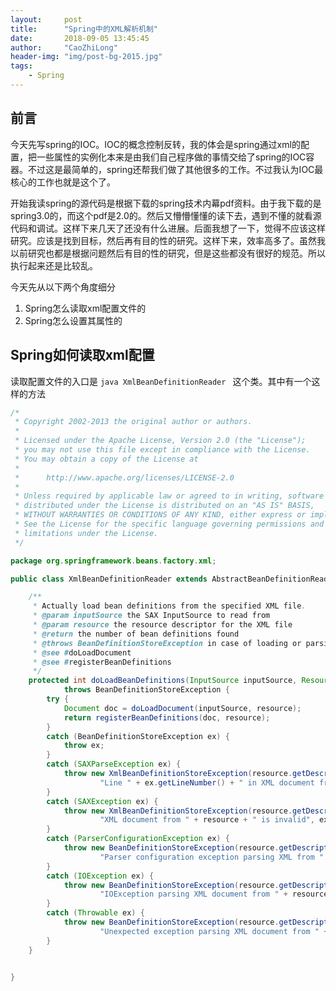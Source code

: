 ```yaml
---
layout:     post
title:      "Spring中的XML解析机制"
date:       2018-09-05 13:45:45
author:     "CaoZhiLong"
header-img: "img/post-bg-2015.jpg"
tags:
    - Spring
---
```


## 前言

今天先写spring的IOC。IOC的概念控制反转，我的体会是spring通过xml的配置，把一些属性的实例化本来是由我们自己程序做的事情交给了spring的IOC容器。不过这是最简单的，spring还帮我们做了其他很多的工作。不过我认为IOC最核心的工作也就是这个了。

开始我读spring的源代码是根据下载的spring技术内幕pdf资料。由于我下载的是spring3.0的，而这个pdf是2.0的。然后又懵懵懂懂的读下去，遇到不懂的就看源代码和调试。这样下来几天了还没有什么进展。后面我想了一下，觉得不应该这样研究。应该是找到目标，然后再有目的性的研究。这样下来，效率高多了。虽然我以前研究也都是根据问题然后有目的性的研究，但是这些都没有很好的规范。所以执行起来还是比较乱。
  
  
 今天先从以下两个角度细分

1. Spring怎么读取xml配置文件的
2. Spring怎么设置其属性的

## Spring如何读取xml配置

读取配置文件的入口是 ```java XmlBeanDefinitionReader ``` 这个类。其中有一个这样的方法

```java
/*
 * Copyright 2002-2013 the original author or authors.
 *
 * Licensed under the Apache License, Version 2.0 (the "License");
 * you may not use this file except in compliance with the License.
 * You may obtain a copy of the License at
 *
 *      http://www.apache.org/licenses/LICENSE-2.0
 *
 * Unless required by applicable law or agreed to in writing, software
 * distributed under the License is distributed on an "AS IS" BASIS,
 * WITHOUT WARRANTIES OR CONDITIONS OF ANY KIND, either express or implied.
 * See the License for the specific language governing permissions and
 * limitations under the License.
 */

package org.springframework.beans.factory.xml;

public class XmlBeanDefinitionReader extends AbstractBeanDefinitionReader {

	/**
	 * Actually load bean definitions from the specified XML file.
	 * @param inputSource the SAX InputSource to read from
	 * @param resource the resource descriptor for the XML file
	 * @return the number of bean definitions found
	 * @throws BeanDefinitionStoreException in case of loading or parsing errors
	 * @see #doLoadDocument
	 * @see #registerBeanDefinitions
	 */
	protected int doLoadBeanDefinitions(InputSource inputSource, Resource resource)
			throws BeanDefinitionStoreException {
		try {
			Document doc = doLoadDocument(inputSource, resource);
			return registerBeanDefinitions(doc, resource);
		}
		catch (BeanDefinitionStoreException ex) {
			throw ex;
		}
		catch (SAXParseException ex) {
			throw new XmlBeanDefinitionStoreException(resource.getDescription(),
					"Line " + ex.getLineNumber() + " in XML document from " + resource + " is invalid", ex);
		}
		catch (SAXException ex) {
			throw new XmlBeanDefinitionStoreException(resource.getDescription(),
					"XML document from " + resource + " is invalid", ex);
		}
		catch (ParserConfigurationException ex) {
			throw new BeanDefinitionStoreException(resource.getDescription(),
					"Parser configuration exception parsing XML from " + resource, ex);
		}
		catch (IOException ex) {
			throw new BeanDefinitionStoreException(resource.getDescription(),
					"IOException parsing XML document from " + resource, ex);
		}
		catch (Throwable ex) {
			throw new BeanDefinitionStoreException(resource.getDescription(),
					"Unexpected exception parsing XML document from " + resource, ex);
		}
	}


}
```

